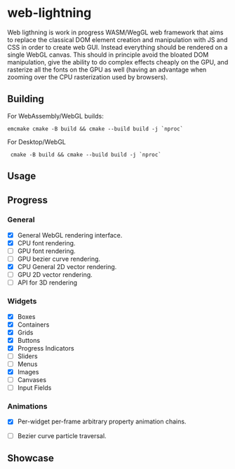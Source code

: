# web-lightning

Web ligthning is work in progress WASM/WegGL web framework that aims to replace the classical DOM element creation and manipulation
with JS and CSS in order to create web GUI. Instead everything should be rendered on a single WebGL canvas. This should in principle
avoid the bloated DOM manipulation, give the ability to do complex effects cheaply on the GPU, and rasterize all the fonts on
the GPU as well (having an advantage when zooming over the CPU rasterization used by browsers).

## Building

For WebAssembly/WebGL builds:

    emcmake cmake -B build && cmake --build build -j `nproc`
    
For Desktop/WebGL

     cmake -B build && cmake --build build -j `nproc`

    
## Usage

## Progress
### General
- [x] General WebGL rendering interface.
- [x] CPU font rendering.
- [ ] GPU font rendering.
- [ ] GPU bezier curve rendering. 
- [x] CPU General 2D vector rendering.
- [ ] GPU 2D vector rendering.
- [ ] API for 3D rendering
### Widgets
- [x] Boxes
- [x] Containers
- [x] Grids
- [x] Buttons
- [x] Progress Indicators 
- [ ] Sliders
- [ ] Menus
- [x] Images
- [ ] Canvases
- [ ] Input Fields
### Animations
- [x] Per-widget per-frame arbitrary property animation chains.
- [ ] Bezier curve particle traversal.


## Showcase
